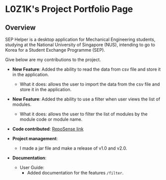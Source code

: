 # L0Z1K's Project Portfolio Page

## Overview

SEP Helper is a desktop application for Mechanical Engineering students, studying at the
National University of Singapore (NUS), intending to go to Korea for a Student Exchange Programme (SEP).

Give below are my contributions to the project. 

- **New Feature**: Added the ability to read the data from csv file and store it in the application.
  - What it does: allows the user to import the data from the csv file and store it in the application.

- **New Feature**: Added the ability to use a filter when user views the list of modules.
  - What it does: allows the user to filter the list of modules by the module code or module name.
  
- **Code contributed**: [RepoSense link](https://nus-cs2113-ay2223s2.github.io/tp-dashboard/?search=l0z1k&sort=groupTitle&sortWithin=title&timeframe=commit&mergegroup=&groupSelect=groupByRepos&breakdown=true&checkedFileTypes=docs~functional-code~test-code~other&since=2023-02-17)

- **Project management**:
  - I made a jar file and make a release of v1.0 and v2.0.
  
- **Documentation**:
  - User Guide:
    - Added documentation for the features `/filter`.

